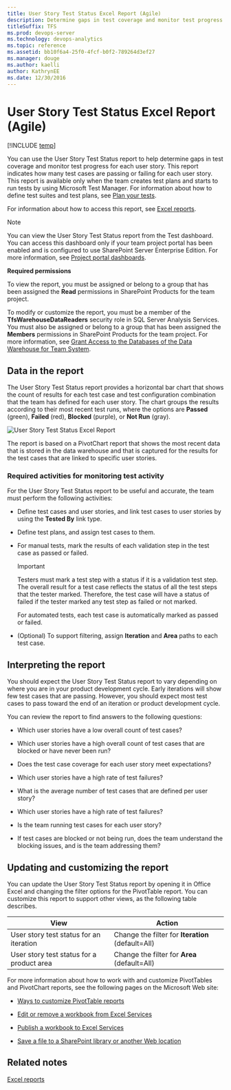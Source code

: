 ```yaml
---
title: User Story Test Status Excel Report (Agile)  
description: Determine gaps in test coverage and monitor test progress for each user story.
titleSuffix: TFS
ms.prod: devops-server
ms.technology: devops-analytics
ms.topic: reference
ms.assetid: bb10f6a4-25f0-4fcf-b0f2-789264d3ef27
ms.manager: douge
ms.author: kaelliauthor: KathrynEE
ms.date: 12/30/2016
---
```


# User Story Test Status Excel Report (Agile)

[!INCLUDE [temp](../_shared/tfs-sharepoint-version.md)]

You can use the User Story Test Status report to help determine gaps in test coverage and monitor test progress for each user story. This report indicates how many test cases are passing or failing for each user story. This report is available only when the team creates test plans and starts to run tests by using Microsoft Test Manager. For information about how to define test suites and test plans, see [Plan your tests](../../manual-test/getting-started/create-test-cases.md).  
  
 For information about how to access this report, see [Excel reports](excel-reports.md).  
  
> [!NOTE]
>  You can view the User Story Test Status report from the Test dashboard. You can access this dashboard only if your team project portal has been enabled and is configured to use SharePoint Server Enterprise Edition. For more information, see [Project portal dashboards](../sharepoint-dashboards/project-portal-dashboards.md).  
  
 **Required permissions**  
  
 To view the report, you must be assigned or belong to a group that has been assigned the **Read** permissions in SharePoint Products for the team project.  
  
 To modify or customize the report, you must be a member of the **TfsWarehouseDataReaders** security role in SQL Server Analysis Services. You must also be assigned or belong to a group that has been assigned the **Members** permissions in SharePoint Products for the team project. For more information, see [Grant Access to the Databases of the Data Warehouse for Team System](../admin/grant-permissions-to-reports.md).  
  
##  <a name="Data"></a> Data in the report  
 The User Story Test Status report provides a horizontal bar chart that shows the count of results for each test case and test configuration combination that the team has defined for each user story. The chart groups the results according to their most recent test runs, where the options are **Passed** (green), **Failed** (red), **Blocked** (purple), or **Not Run** (gray).  
  
 ![User Story Test Status Excel Report](_img/procguid_exruserstore.png "ProcGuid_ExRUserStore")  
  
 The report is based on a PivotChart report that shows the most recent data that is stored in the data warehouse and that is captured for the results for the test cases that are linked to specific user stories.  
  
### Required activities for monitoring test activity  
 For the User Story Test Status report to be useful and accurate, the team must perform the following activities:  
  
-   Define test cases and user stories, and link test cases to user stories by using the **Tested By** link type.  
  
-   Define test plans, and assign test cases to them.  
  
-   For manual tests, mark the results of each validation step in the test case as passed or failed.  
  
    > [!IMPORTANT]
    >  Testers must mark a test step with a status if it is a validation test step. The overall result for a test case reflects the status of all the test steps that the tester marked. Therefore, the test case will have a status of failed if the tester marked any test step as failed or not marked.  
  
     For automated tests, each test case is automatically marked as passed or failed.  
  
-   (Optional) To support filtering, assign **Iteration** and **Area** paths to each test case.  
  
##  <a name="Interpreting"></a> Interpreting the report  
 You should expect the User Story Test Status report to vary depending on where you are in your product development cycle. Early iterations will show few test cases that are passing. However, you should expect most test cases to pass toward the end of an iteration or product development cycle.  
  
 You can review the report to find answers to the following questions:  
  
-   Which user stories have a low overall count of test cases?  
  
-   Which user stories have a high overall count of test cases that are blocked or have never been run?  
  
-   Does the test case coverage for each user story meet expectations?  
  
-   Which user stories have a high rate of test failures?  
  
-   What is the average number of test cases that are defined per user story?  
  
-   Which user stories have a high rate of test failures?  
  
-   Is the team running test cases for each user story?  
  
-   If test cases are blocked or not being run, does the team understand the blocking issues, and is the team addressing them?  
  
##  <a name="Updating"></a> Updating and customizing the report  
 You can update the User Story Test Status report by opening it in Office Excel and changing the filter options for the PivotTable report. You can customize this report to support other views, as the following table describes.  
  
|View|Action|  
|----------|------------|  
|User story test status for an iteration|Change the filter for **Iteration** (default=All)|  
|User story test status for a product area|Change the filter for **Area** (default=All)|  
  
 For more information about how to work with and customize PivotTables and PivotChart reports, see the following pages on the Microsoft Web site:  
  
-   [Ways to customize PivotTable reports](http://go.microsoft.com/fwlink/?LinkId=165722)  
  
-   [Edit or remove a workbook from Excel Services](http://go.microsoft.com/fwlink/?LinkId=165723)  
  
-   [Publish a workbook to Excel Services](http://go.microsoft.com/fwlink/?LinkId=165724)  
  
-   [Save a file to a SharePoint library or another Web location](http://go.microsoft.com/fwlink/?LinkId=165725)  
  
## Related notes
 [Excel reports](excel-reports.md)
